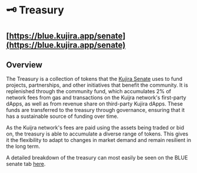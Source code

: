 # 🗝 Treasury

## [https://blue.kujira.app/senate](https://blue.kujira.app/senate)

## Overview

The Treasury is a collection of tokens that the [Kujira Senate](../senate.md) uses to fund projects, partnerships, and other initiatives that benefit the community. It is replenished through the community fund, which accumulates 2% of network fees from gas and transactions on the Kuijra network's first-party dApps, as well as from revenue share on third-party Kujira dApps. These funds are transferred to the treasury through governance, ensuring that it has a sustainable source of funding over time.

As the Kuijra network's fees are paid using the assets being traded or bid on, the treasury is able to accumulate a diverse range of tokens. This gives it the flexibility to adapt to changes in market demand and remain resilient in the long term.

A detailed breakdown of the treasury can most easily be seen on the BLUE senate tab [here](treasury.md#https-blue.kujira.app-senate).&#x20;
